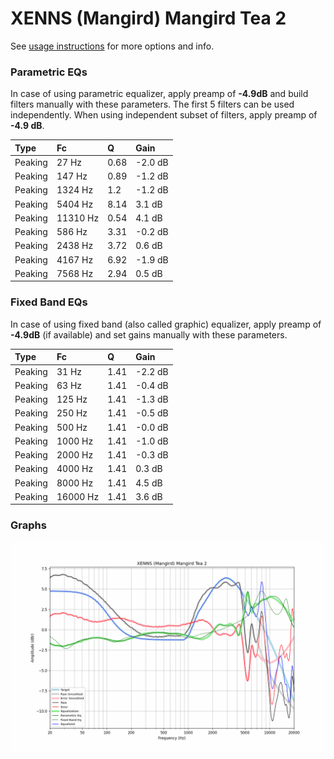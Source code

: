# XENNS (Mangird) Mangird Tea 2
See [usage instructions](https://github.com/jaakkopasanen/AutoEq#usage) for more options and info.

### Parametric EQs
In case of using parametric equalizer, apply preamp of **-4.9dB** and build filters manually
with these parameters. The first 5 filters can be used independently.
When using independent subset of filters, apply preamp of **-4.9 dB**.

| Type    | Fc       |    Q | Gain    |
|:--------|:---------|:-----|:--------|
| Peaking | 27 Hz    | 0.68 | -2.0 dB |
| Peaking | 147 Hz   | 0.89 | -1.2 dB |
| Peaking | 1324 Hz  | 1.2  | -1.2 dB |
| Peaking | 5404 Hz  | 8.14 | 3.1 dB  |
| Peaking | 11310 Hz | 0.54 | 4.1 dB  |
| Peaking | 586 Hz   | 3.31 | -0.2 dB |
| Peaking | 2438 Hz  | 3.72 | 0.6 dB  |
| Peaking | 4167 Hz  | 6.92 | -1.9 dB |
| Peaking | 7568 Hz  | 2.94 | 0.5 dB  |

### Fixed Band EQs
In case of using fixed band (also called graphic) equalizer, apply preamp of **-4.9dB**
(if available) and set gains manually with these parameters.

| Type    | Fc       |    Q | Gain    |
|:--------|:---------|:-----|:--------|
| Peaking | 31 Hz    | 1.41 | -2.2 dB |
| Peaking | 63 Hz    | 1.41 | -0.4 dB |
| Peaking | 125 Hz   | 1.41 | -1.3 dB |
| Peaking | 250 Hz   | 1.41 | -0.5 dB |
| Peaking | 500 Hz   | 1.41 | -0.0 dB |
| Peaking | 1000 Hz  | 1.41 | -1.0 dB |
| Peaking | 2000 Hz  | 1.41 | -0.3 dB |
| Peaking | 4000 Hz  | 1.41 | 0.3 dB  |
| Peaking | 8000 Hz  | 1.41 | 4.5 dB  |
| Peaking | 16000 Hz | 1.41 | 3.6 dB  |

### Graphs
![](./XENNS%20(Mangird)%20Mangird%20Tea%202.png)